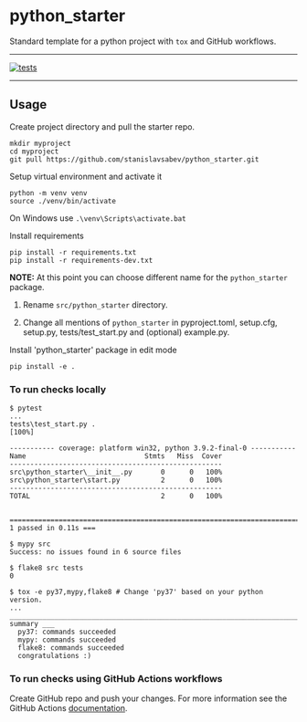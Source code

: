 # python_starter

Standard template for a python project with `tox` and GitHub workflows.

---

[![tests](https://github.com/stanislavsabev/python_starter/workflows/tests/badge.svg)](https://github.com/stanislavsabev/python_starter/actions/workflows/tests.yaml)

---

## Usage

Create project directory and pull the starter repo.

```text
mkdir myproject
cd myproject
git pull https://github.com/stanislavsabev/python_starter.git
```

Setup virtual environment and activate it

```text
python -m venv venv
source ./venv/bin/activate
```
On Windows use `.\venv\Scripts\activate.bat`

Install requirements

```text
pip install -r requirements.txt
pip install -r requirements-dev.txt
```

**NOTE:** At this point you can choose different name for the `python_starter` package.

1. Rename `src/python_starter` directory.

2. Change all mentions of `python_starter` in pyproject.toml, setup.cfg, setup.py, tests/test_start.py and (optional) example.py.

Install 'python_starter' package in edit mode

```text
pip install -e .
```

### To run checks locally

```text
$ pytest
...
tests\test_start.py .
[100%]

----------- coverage: platform win32, python 3.9.2-final-0 -----------
Name                             Stmts   Miss  Cover
----------------------------------------------------
src\python_starter\__init__.py       0      0   100%
src\python_starter\start.py          2      0   100%
----------------------------------------------------
TOTAL                                2      0   100%


========================================================================= 1 passed in 0.11s ===
```

```text
$ mypy src
Success: no issues found in 6 source files

$ flake8 src tests
0
```

```text
$ tox -e py37,mypy,flake8 # Change 'py37' based on your python version.
...
______________________________________________________________________________ summary ___
  py37: commands succeeded
  mypy: commands succeeded
  flake8: commands succeeded
  congratulations :)
```

### To run checks using GitHub Actions workflows

Create GitHub repo and push your changes.
For more information see the GitHub Actions  [documentation](https://docs.github.com/en/actions/using-workflows).
